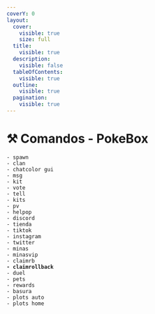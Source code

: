 ```yaml
---
coverY: 0
layout:
  cover:
    visible: true
    size: full
  title:
    visible: true
  description:
    visible: false
  tableOfContents:
    visible: true
  outline:
    visible: true
  pagination:
    visible: true
---
```


# ⚒️ Comandos - PokeBox

<pre><code>- spawn
- clan
- chatcolor gui
- msg
- kit
- vote
- tell
- kits
- pv
- helpop
- discord
- tienda
- tiktok
- instagram
- twitter
- minas
- minasvip
- claimrb
<strong>- claimrollback
</strong>- duel
- pets
- rewards
- basura
- plots auto
- plots home
</code></pre>
